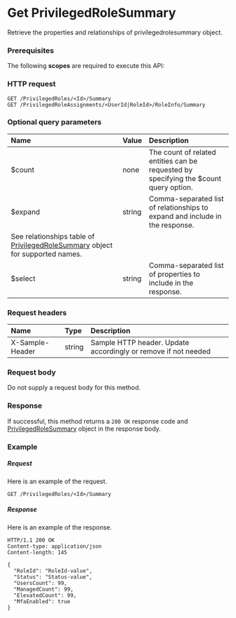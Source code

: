# Get PrivilegedRoleSummary

Retrieve the properties and relationships of privilegedrolesummary object.
### Prerequisites
The following **scopes** are required to execute this API: 
### HTTP request
<!-- { "blockType": "ignored" } -->
```http
GET /PrivilegedRoles/<Id>/Summary
GET /PrivilegedRoleAssignments/<UserId|RoleId>/RoleInfo/Summary
```
### Optional query parameters
|Name|Value|Description|
|:---------------|:--------|:-------|
|$count|none|The count of related entities can be requested by specifying the $count query option.|
|$expand|string|Comma-separated list of relationships to expand and include in the response. 
See relationships table of [PrivilegedRoleSummary](../resources/privilegedrolesummary.md) object for supported names. |
|$select|string|Comma-separated list of properties to include in the response.|

### Request headers
| Name       | Type | Description|
|:-----------|:------|:----------|
| X-Sample-Header  | string  | Sample HTTP header. Update accordingly or remove if not needed|

### Request body
Do not supply a request body for this method.
### Response
If successful, this method returns a `200 OK` response code and [PrivilegedRoleSummary](../resources/privilegedrolesummary.md) object in the response body.
### Example
##### Request
Here is an example of the request.
<!-- {
  "blockType": "request",
  "name": "get_privilegedrolesummary"
}-->
```http
GET /PrivilegedRoles/<Id>/Summary
```
##### Response
Here is an example of the response.
<!-- {
  "blockType": "response",
  "truncated": false,
  "@odata.type": "microsoft.graph.privilegedrolesummary"
} -->
```http
HTTP/1.1 200 OK
Content-type: application/json
Content-length: 145

{
  "RoleId": "RoleId-value",
  "Status": "Status-value",
  "UsersCount": 99,
  "ManagedCount": 99,
  "ElevatedCount": 99,
  "MfaEnabled": true
}
```

<!-- uuid: 20d4d687-0ddf-45b1-bce6-5849fa6344ea
2015-10-19 09:07:25 UTC -->
<!-- {
  "type": "#page.annotation",
  "description": "Get PrivilegedRoleSummary",
  "keywords": "",
  "section": "documentation",
  "tocPath": ""
}-->